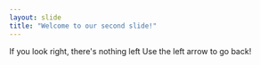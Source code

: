 ```yaml
---
layout: slide
title: "Welcome to our second slide!"
---
```

If you look right, there's nothing left
Use the left arrow to go back!
